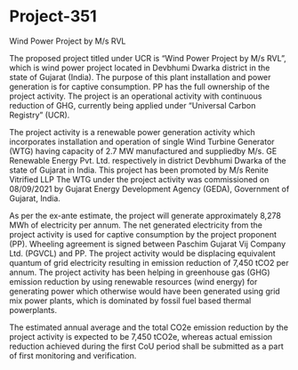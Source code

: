 # Project-351
Wind Power Project by M/s RVL

The proposed project titled under UCR is “Wind Power Project by M/s RVL”, which is wind power
project located in Devbhumi Dwarka district in the state of Gujarat (India). The purpose of this plant
installation and power generation is for captive consumption. PP has the full ownership of the project
activity. The project is an operational activity with continuous reduction of GHG, currently being
applied under “Universal Carbon Registry” (UCR).

The project activity is a renewable power generation activity which incorporates installation and
operation of single Wind Turbine Generator (WTG) having capacity of 2.7 MW manufactured and
suppliedby M/s. GE Renewable Energy Pvt. Ltd. respectively in district Devbhumi Dwarka of the
state of Gujarat in India. This project has been promoted by M/s Renite Vitrified LLP
The WTG under the project activity was commissioned on 08/09/2021 by Gujarat Energy
Development Agency (GEDA), Government of Gujarat, India.

As per the ex-ante estimate, the project will generate approximately 8,278 MWh of electricity per
annum. The net generated electricity from the project activity is used for captive consumption by the
project proponent (PP). Wheeling agreement is signed between Paschim Gujarat Vij Company Ltd.
(PGVCL) and PP. The project activity would be displacing equivalent quantum of grid electricity
resulting in emission reduction of 7,450 tCO2 per annum. The project activity has been helping in
greenhouse gas (GHG) emission reduction by using renewable resources (wind energy) for
generating power which otherwise would have been generated using grid mix power plants, which is
dominated by fossil fuel based thermal powerplants.

The estimated annual average and the total CO2e emission reduction by the project activity is
expected to be 7,450 tCO2e, whereas actual emission reduction achieved during the first CoU period
shall be submitted as a part of first monitoring and verification.
